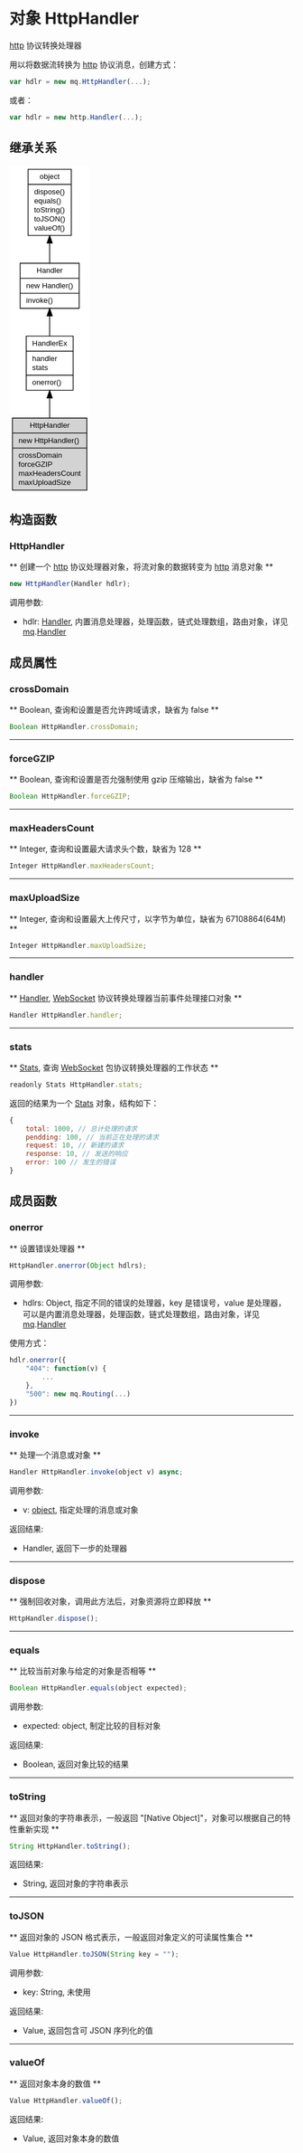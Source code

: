 # 对象 HttpHandler
[http](../../module/ifs/http.md) 协议转换处理器

用以将数据流转换为 [http](../../module/ifs/http.md) 协议消息，创建方式：

```JavaScript
var hdlr = new mq.HttpHandler(...);
```

或者：

```JavaScript
var hdlr = new http.Handler(...);
```

## 继承关系
<div class="inherits"><svg width="107pt" height="436pt" viewBox="0.00 0.00 107.35 436.00" xmlns="http://www.w3.org/2000/svg" xmlns:xlink="http://www.w3.org/1999/xlink">
<g id="graph0" class="graph" transform="scale(1 1) rotate(0) translate(4 432)">
<title>%0</title>
<polygon fill="#ffffff" stroke="transparent" points="-4,4 -4,-432 103.347,-432 103.347,4 -4,4"/>
<!-- object -->
<g id="node1" class="node">
<title>object</title>
<g id="a_node1"><a xlink:href="object.md" xlink:title="object">
<polygon fill="#ffffff" stroke="#000000" points="20.842,-339.5 20.842,-427.5 78.505,-427.5 78.505,-339.5 20.842,-339.5"/>
<text text-anchor="middle" x="49.6735" y="-414.5" font-family="Helvetica,sans-Serif" font-size="10.00" fill="#000000">object</text>
<polyline fill="none" stroke="#000000" points="20.842,-407.5 78.505,-407.5 "/>
<text text-anchor="start" x="28.842" y="-394.5" font-family="Helvetica,sans-Serif" font-size="10.00" fill="#000000">dispose()</text>
<text text-anchor="start" x="28.842" y="-382.5" font-family="Helvetica,sans-Serif" font-size="10.00" fill="#000000">equals()</text>
<text text-anchor="start" x="28.842" y="-370.5" font-family="Helvetica,sans-Serif" font-size="10.00" fill="#000000">toString()</text>
<text text-anchor="start" x="28.842" y="-358.5" font-family="Helvetica,sans-Serif" font-size="10.00" fill="#000000">toJSON()</text>
<text text-anchor="start" x="28.842" y="-346.5" font-family="Helvetica,sans-Serif" font-size="10.00" fill="#000000">valueOf()</text>
</a>
</g>
</g>
<!-- Handler -->
<g id="node2" class="node">
<title>Handler</title>
<g id="a_node2"><a xlink:href="Handler.md" xlink:title="Handler">
<polygon fill="#ffffff" stroke="#000000" points="10.285,-242.5 10.285,-302.5 89.062,-302.5 89.062,-242.5 10.285,-242.5"/>
<text text-anchor="middle" x="49.6735" y="-289.5" font-family="Helvetica,sans-Serif" font-size="10.00" fill="#000000">Handler</text>
<polyline fill="none" stroke="#000000" points="10.285,-282.5 89.062,-282.5 "/>
<text text-anchor="start" x="18.285" y="-269.5" font-family="Helvetica,sans-Serif" font-size="10.00" fill="#000000">new Handler()</text>
<polyline fill="none" stroke="#000000" points="10.285,-262.5 89.062,-262.5 "/>
<text text-anchor="start" x="18.285" y="-249.5" font-family="Helvetica,sans-Serif" font-size="10.00" fill="#000000">invoke()</text>
</a>
</g>
</g>
<!-- object&#45;&gt;Handler -->
<g id="edge1" class="edge">
<title>object-&gt;Handler</title>
<path fill="none" stroke="#000000" d="M49.6735,-329.0719C49.6735,-319.9417 49.6735,-310.7729 49.6735,-302.5542"/>
<polygon fill="#000000" stroke="#000000" points="46.1736,-329.3109 49.6735,-339.3109 53.1736,-329.311 46.1736,-329.3109"/>
</g>
<!-- HandlerEx -->
<g id="node3" class="node">
<title>HandlerEx</title>
<g id="a_node3"><a xlink:href="HandlerEx.md" xlink:title="HandlerEx">
<polygon fill="#ffffff" stroke="#000000" points="18.3375,-133.5 18.3375,-205.5 81.0095,-205.5 81.0095,-133.5 18.3375,-133.5"/>
<text text-anchor="middle" x="49.6735" y="-192.5" font-family="Helvetica,sans-Serif" font-size="10.00" fill="#000000">HandlerEx</text>
<polyline fill="none" stroke="#000000" points="18.3375,-185.5 81.0095,-185.5 "/>
<text text-anchor="start" x="26.3375" y="-172.5" font-family="Helvetica,sans-Serif" font-size="10.00" fill="#000000">handler</text>
<text text-anchor="start" x="26.3375" y="-160.5" font-family="Helvetica,sans-Serif" font-size="10.00" fill="#000000">stats</text>
<polyline fill="none" stroke="#000000" points="18.3375,-153.5 81.0095,-153.5 "/>
<text text-anchor="start" x="26.3375" y="-140.5" font-family="Helvetica,sans-Serif" font-size="10.00" fill="#000000">onerror()</text>
</a>
</g>
</g>
<!-- Handler&#45;&gt;HandlerEx -->
<g id="edge2" class="edge">
<title>Handler-&gt;HandlerEx</title>
<path fill="none" stroke="#000000" d="M49.6735,-232.3647C49.6735,-223.5502 49.6735,-214.2682 49.6735,-205.6227"/>
<polygon fill="#000000" stroke="#000000" points="46.1736,-232.4312 49.6735,-242.4312 53.1736,-232.4313 46.1736,-232.4312"/>
</g>
<!-- HttpHandler -->
<g id="node4" class="node">
<title>HttpHandler</title>
<g id="a_node4"><a xlink:title="HttpHandler">
<polygon fill="#d3d3d3" stroke="#000000" points="0,-.5 0,-96.5 99.347,-96.5 99.347,-.5 0,-.5"/>
<text text-anchor="middle" x="49.6735" y="-83.5" font-family="Helvetica,sans-Serif" font-size="10.00" fill="#000000">HttpHandler</text>
<polyline fill="none" stroke="#000000" points="0,-76.5 99.347,-76.5 "/>
<text text-anchor="start" x="8" y="-63.5" font-family="Helvetica,sans-Serif" font-size="10.00" fill="#000000">new HttpHandler()</text>
<polyline fill="none" stroke="#000000" points="0,-56.5 99.347,-56.5 "/>
<text text-anchor="start" x="8" y="-43.5" font-family="Helvetica,sans-Serif" font-size="10.00" fill="#000000">crossDomain</text>
<text text-anchor="start" x="8" y="-31.5" font-family="Helvetica,sans-Serif" font-size="10.00" fill="#000000">forceGZIP</text>
<text text-anchor="start" x="8" y="-19.5" font-family="Helvetica,sans-Serif" font-size="10.00" fill="#000000">maxHeadersCount</text>
<text text-anchor="start" x="8" y="-7.5" font-family="Helvetica,sans-Serif" font-size="10.00" fill="#000000">maxUploadSize</text>
</a>
</g>
</g>
<!-- HandlerEx&#45;&gt;HttpHandler -->
<g id="edge3" class="edge">
<title>HandlerEx-&gt;HttpHandler</title>
<path fill="none" stroke="#000000" d="M49.6735,-123.0005C49.6735,-114.4405 49.6735,-105.4848 49.6735,-96.8713"/>
<polygon fill="#000000" stroke="#000000" points="46.1736,-123.196 49.6735,-133.196 53.1736,-123.196 46.1736,-123.196"/>
</g>
</g>
</svg></div>

## 构造函数
        
### HttpHandler
** 创建一个 [http](../../module/ifs/http.md) 协议处理器对象，将流对象的数据转变为 [http](../../module/ifs/http.md) 消息对象 **

```JavaScript
new HttpHandler(Handler hdlr);
```

调用参数:
* hdlr: [Handler](Handler.md), 内置消息处理器，处理函数，链式处理数组，路由对象，详见 [mq](../../module/ifs/mq.md).[Handler](Handler.md)

## 成员属性
        
### crossDomain
** Boolean, 查询和设置是否允许跨域请求，缺省为 false **

```JavaScript
Boolean HttpHandler.crossDomain;
```

--------------------------
### forceGZIP
** Boolean, 查询和设置是否允强制使用 gzip 压缩输出，缺省为 false **

```JavaScript
Boolean HttpHandler.forceGZIP;
```

--------------------------
### maxHeadersCount
** Integer, 查询和设置最大请求头个数，缺省为 128 **

```JavaScript
Integer HttpHandler.maxHeadersCount;
```

--------------------------
### maxUploadSize
** Integer, 查询和设置最大上传尺寸，以字节为单位，缺省为 67108864(64M) **

```JavaScript
Integer HttpHandler.maxUploadSize;
```

--------------------------
### handler
** [Handler](Handler.md), [WebSocket](WebSocket.md) 协议转换处理器当前事件处理接口对象 **

```JavaScript
Handler HttpHandler.handler;
```

--------------------------
### stats
** [Stats](Stats.md), 查询 [WebSocket](WebSocket.md) 包协议转换处理器的工作状态 **

```JavaScript
readonly Stats HttpHandler.stats;
```

返回的结果为一个 [Stats](Stats.md) 对象，结构如下：

```JavaScript
{
    total: 1000, // 总计处理的请求
    pendding: 100, // 当前正在处理的请求
    request: 10, // 新建的请求
    response: 10, // 发送的响应
    error: 100 // 发生的错误
}
```

## 成员函数
        
### onerror
** 设置错误处理器 **

```JavaScript
HttpHandler.onerror(Object hdlrs);
```

调用参数:
* hdlrs: Object, 指定不同的错误的处理器，key 是错误号，value 是处理器，可以是内置消息处理器，处理函数，链式处理数组，路由对象，详见 [mq](../../module/ifs/mq.md).[Handler](Handler.md)

使用方式：

```JavaScript
hdlr.onerror({
    "404": function(v) {
        ...
    },
    "500": new mq.Routing(...)
})
```

--------------------------
### invoke
** 处理一个消息或对象 **

```JavaScript
Handler HttpHandler.invoke(object v) async;
```

调用参数:
* v: [object](object.md), 指定处理的消息或对象

返回结果:
* Handler, 返回下一步的处理器

--------------------------
### dispose
** 强制回收对象，调用此方法后，对象资源将立即释放 **

```JavaScript
HttpHandler.dispose();
```

--------------------------
### equals
** 比较当前对象与给定的对象是否相等 **

```JavaScript
Boolean HttpHandler.equals(object expected);
```

调用参数:
* expected: object, 制定比较的目标对象

返回结果:
* Boolean, 返回对象比较的结果

--------------------------
### toString
** 返回对象的字符串表示，一般返回 "[Native Object]"，对象可以根据自己的特性重新实现 **

```JavaScript
String HttpHandler.toString();
```

返回结果:
* String, 返回对象的字符串表示

--------------------------
### toJSON
** 返回对象的 JSON 格式表示，一般返回对象定义的可读属性集合 **

```JavaScript
Value HttpHandler.toJSON(String key = "");
```

调用参数:
* key: String, 未使用

返回结果:
* Value, 返回包含可 JSON 序列化的值

--------------------------
### valueOf
** 返回对象本身的数值 **

```JavaScript
Value HttpHandler.valueOf();
```

返回结果:
* Value, 返回对象本身的数值

